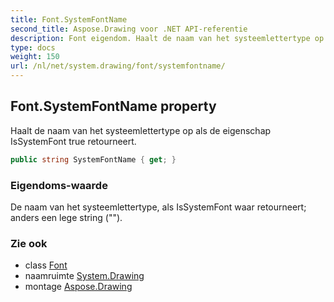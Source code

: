 ```yaml
---
title: Font.SystemFontName
second_title: Aspose.Drawing voor .NET API-referentie
description: Font eigendom. Haalt de naam van het systeemlettertype op als de eigenschap IsSystemFont true retourneert.
type: docs
weight: 150
url: /nl/net/system.drawing/font/systemfontname/
---
```

## Font.SystemFontName property

Haalt de naam van het systeemlettertype op als de eigenschap IsSystemFont true retourneert.

```csharp
public string SystemFontName { get; }
```

### Eigendoms-waarde

De naam van het systeemlettertype, als IsSystemFont waar retourneert; anders een lege string ("").

### Zie ook

* class [Font](../)
* naamruimte [System.Drawing](../../font/)
* montage [Aspose.Drawing](../../../)


